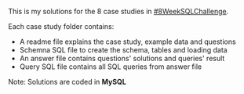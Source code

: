 This is my solutions for the 8 case studies in [#8WeekSQLChallenge](https://8weeksqlchallenge.com).

Each case study folder contains:
* A readme file explains the case study, example data and questions
* Schemna SQL file to create the schema, tables and loading data
* An answer file contains questions' solutions and queries' result
* Query SQL file contains all SQL queries from answer file

Note: Solutions are coded in **MySQL**